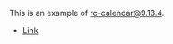 This is an example of [rc-calendar@9.13.4](http://react-component.github.io/calendar/).
* [Link](https://sundlee.github.io/react-calendar/)
